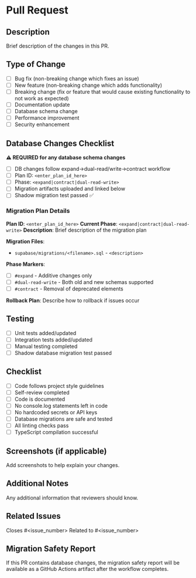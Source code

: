 # Pull Request

## Description
Brief description of the changes in this PR.

## Type of Change
- [ ] Bug fix (non-breaking change which fixes an issue)
- [ ] New feature (non-breaking change which adds functionality)
- [ ] Breaking change (fix or feature that would cause existing functionality to not work as expected)
- [ ] Documentation update
- [ ] Database schema change
- [ ] Performance improvement
- [ ] Security enhancement

## Database Changes Checklist
**⚠️ REQUIRED for any database schema changes**

- [ ] DB changes follow expand→dual-read/write→contract workflow
- [ ] Plan ID: `<enter_plan_id_here>`
- [ ] Phase: `<expand|contract|dual-read-write>`
- [ ] Migration artifacts uploaded and linked below
- [ ] Shadow migration test passed ✅

### Migration Plan Details
**Plan ID**: `<enter_plan_id_here>`
**Current Phase**: `<expand|contract|dual-read-write>`
**Description**: Brief description of the migration plan

**Migration Files**:
- `supabase/migrations/<filename>.sql` - `<description>`

**Phase Markers**:
- [ ] `#expand` - Additive changes only
- [ ] `#dual-read-write` - Both old and new schemas supported
- [ ] `#contract` - Removal of deprecated elements

**Rollback Plan**: Describe how to rollback if issues occur

## Testing
- [ ] Unit tests added/updated
- [ ] Integration tests added/updated
- [ ] Manual testing completed
- [ ] Shadow database migration test passed

## Checklist
- [ ] Code follows project style guidelines
- [ ] Self-review completed
- [ ] Code is documented
- [ ] No console.log statements left in code
- [ ] No hardcoded secrets or API keys
- [ ] Database migrations are safe and tested
- [ ] All linting checks pass
- [ ] TypeScript compilation successful

## Screenshots (if applicable)
Add screenshots to help explain your changes.

## Additional Notes
Any additional information that reviewers should know.

## Related Issues
Closes #<issue_number>
Related to #<issue_number>

## Migration Safety Report
If this PR contains database changes, the migration safety report will be available as a GitHub Actions artifact after the workflow completes.
